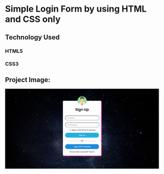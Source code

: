 # Simple Login Form by using HTML and CSS only

## Technology Used

### HTML5
### CSS3

## Project Image:

![Login form](https://github.com/kajalshanto/simple-login-form/blob/master/login%203.png)
